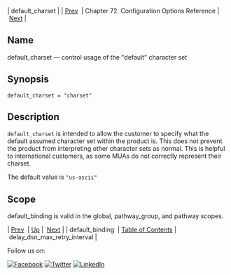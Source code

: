 | default_charset |
| [Prev](conf.ref.default_binding.php)  | Chapter 72. Configuration Options Reference |  [Next](conf.ref.delay_dsn_max_retry_interval.php) |

<a name="conf.ref.default_charset"></a>
## Name

default_charset — control usage of the "default" character set

## Synopsis

`default_charset = "charset"`

<a name="idp24195184"></a>
## Description

`default_charset` is intended to allow the customer to specify what the default assumed character set within the product is. This does not prevent the product from interpreting other character sets as normal. This is helpful to international customers, as some MUAs do not correctly represent their charset.

The default value is `"us-ascii"`

<a name="idp24198640"></a>
## Scope

default_binding is valid in the global, pathway_group, and pathway scopes.

| [Prev](conf.ref.default_binding.php)  | [Up](config.options.ref.php) |  [Next](conf.ref.delay_dsn_max_retry_interval.php) |
| default_binding  | [Table of Contents](index.php) |  delay_dsn_max_retry_interval |

Follow us on:

[![Facebook](https://support.messagesystems.com/images/icon-facebook.png)](http://www.facebook.com/messagesystems) [![Twitter](https://support.messagesystems.com/images/icon-twitter.png)](http://twitter.com/#!/MessageSystems) [![LinkedIn](https://support.messagesystems.com/images/icon-linkedin.png)](http://www.linkedin.com/company/message-systems)